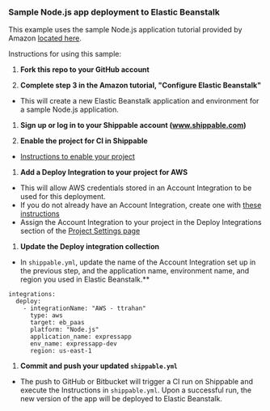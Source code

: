 ### Sample Node.js app deployment to Elastic Beanstalk

This example uses the sample Node.js application tutorial provided by Amazon [located
here](http://docs.aws.amazon.com/elasticbeanstalk/latest/dg/create_deploy_nodejs_express.html).

Instructions for using this sample:

1. **Fork this repo to your GitHub account**

1.  **Complete step 3 in the Amazon tutorial, "Configure Elastic Beanstalk"**
  * This will create a new Elastic Beanstalk application and environment for a
  sample Node.js application.

1.  **Sign up or log in to your Shippable account (www.shippable.com)**

1.  **Enable the project for CI in Shippable**
  * [Instructions to enable your project](http://docs.shippable.com/ci_subscriptions/)

1.  **Add a Deploy Integration to your project for AWS**
  * This will allow AWS credentials stored in an Account Integration to be used for
  this deployment.
  * If you do not already have an Account Integration, create one with [these instructions](http://docs.shippable.com/int_overview/#adding-an-account-integration)
  * Assign the Account Integration to your project in the Deploy Integrations section of the [Project Settings page](http://docs.shippable.com/ci_projects/#enabling-integrations)

1.  **Update the Deploy integration collection**
  * In `shippable.yml`, update the name of the Account Integration set up in the
  previous step, and the application name, environment name, and region you used
  in Elastic Beanstalk.**

```
integrations:
  deploy:
    - integrationName: "AWS - ttrahan"
      type: aws
      target: eb_paas
      platform: "Node.js"
      application_name: expressapp
      env_name: expressapp-dev
      region: us-east-1
```

1.  **Commit and push your updated `shippable.yml`**
  * The push to GitHub or Bitbucket will trigger a CI run on Shippable and execute
  the Instructions in `shippable.yml`.  Upon a successful run, the new version of
  the app will be deployed to Elastic Beanstalk.
